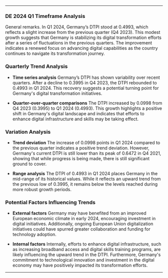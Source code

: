 ---

### DE 2024 Q1 Timeframe Analysis

General remarks. In Q1 2024, Germany’s DTPI stood at 0.4993, which reflects a slight increase from the previous quarter (Q4 2023). This modest growth suggests that Germany is stabilizing its digital transformation efforts after a series of fluctuations in the previous quarters. The improvement indicates a renewed focus on advancing digital capabilities as the country continues to navigate its transformation journey.

### Quarterly Trend Analysis

- **Time series analysis**
  Germany’s DTPI has shown variability over recent quarters. After a decline to 0.3995 in Q4 2023, the DTPI rebounded to 0.4993 in Q1 2024. This recovery suggests a potential turning point for Germany's digital transformation initiatives.

- **Quarter-over-quarter comparisons**
  The DTPI increased by 0.0998 from Q4 2023 (0.3995) to Q1 2024 (0.4993). This growth highlights a positive shift in Germany's digital landscape and indicates that efforts to enhance digital infrastructure and skills may be taking effect.

### Variation Analysis

- **Trend deviation**
  The increase of 0.0998 points in Q1 2024 compared to the previous quarter indicates a positive trend deviation. However, Germany's current DTPI is still lower than its peak of 0.6472 in Q4 2021, showing that while progress is being made, there is still significant ground to cover.

- **Range analysis**
  The DTPI of 0.4993 in Q1 2024 places Germany in the mid-range of its historical values. While it reflects an upward trend from the previous low of 0.3995, it remains below the levels reached during more robust growth periods.

### Potential Factors Influencing Trends

- **External factors**
  Germany may have benefited from an improved European economic climate in early 2024, encouraging investment in digital initiatives. Additionally, ongoing European Union digitalization initiatives could have spurred greater collaboration and funding for technology adoption.

- **Internal factors**
  Internally, efforts to enhance digital infrastructure, such as increasing broadband access and digital skills training programs, are likely influencing the upward trend in the DTPI. Furthermore, Germany's commitment to technological innovation and investment in the digital economy may have positively impacted its transformation efforts.

---